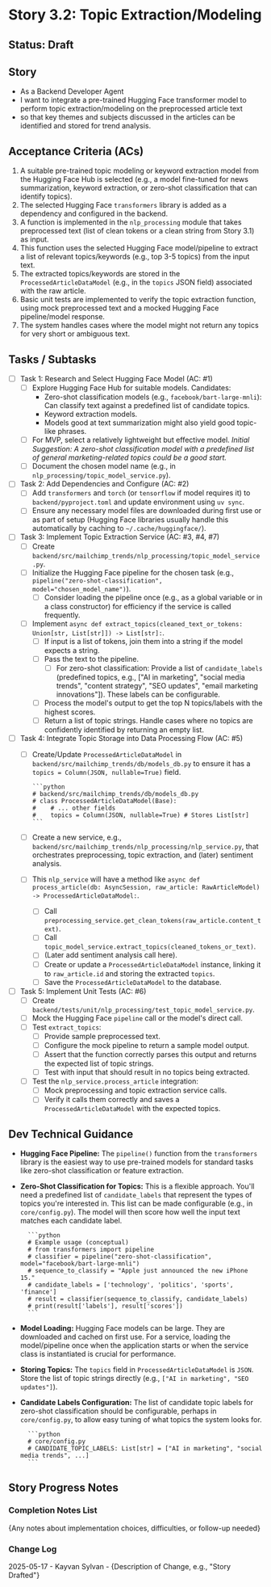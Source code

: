 # Story 3.2: Topic Extraction/Modeling

## Status: Draft

## Story

- As a Backend Developer Agent
- I want to integrate a pre-trained Hugging Face transformer model to perform topic extraction/modeling on the preprocessed article text
- so that key themes and subjects discussed in the articles can be identified and stored for trend analysis.

## Acceptance Criteria (ACs)

1. A suitable pre-trained topic modeling or keyword extraction model from the Hugging Face Hub is selected (e.g., a model fine-tuned for news summarization, keyword extraction, or zero-shot classification that can identify topics).
2. The selected Hugging Face `transformers` library is added as a dependency and configured in the backend.
3. A function is implemented in the `nlp_processing` module that takes preprocessed text (list of clean tokens or a clean string from Story 3.1) as input.
4. This function uses the selected Hugging Face model/pipeline to extract a list of relevant topics/keywords (e.g., top 3-5 topics) from the input text.
5. The extracted topics/keywords are stored in the `ProcessedArticleDataModel` (e.g., in the `topics` JSON field) associated with the raw article.
6. Basic unit tests are implemented to verify the topic extraction function, using mock preprocessed text and a mocked Hugging Face pipeline/model response.
7. The system handles cases where the model might not return any topics for very short or ambiguous text.

## Tasks / Subtasks

- [ ] Task 1: Research and Select Hugging Face Model (AC: #1)
  - [ ] Explore Hugging Face Hub for suitable models. Candidates:
    - Zero-shot classification models (e.g., `facebook/bart-large-mnli`): Can classify text against a predefined list of candidate topics.
    - Keyword extraction models.
    - Models good at text summarization might also yield good topic-like phrases.
  - [ ] For MVP, select a relatively lightweight but effective model. *Initial Suggestion: A zero-shot classification model with a predefined list of general marketing-related topics could be a good start.*
  - [ ] Document the chosen model name (e.g., in `nlp_processing/topic_model_service.py`).
- [ ] Task 2: Add Dependencies and Configure (AC: #2)
  - [ ] Add `transformers` and `torch` (or `tensorflow` if model requires it) to `backend/pyproject.toml` and update environment using `uv sync`.
  - [ ] Ensure any necessary model files are downloaded during first use or as part of setup (Hugging Face libraries usually handle this automatically by caching to `~/.cache/huggingface/`).
- [ ] Task 3: Implement Topic Extraction Service (AC: #3, #4, #7)
  - [ ] Create `backend/src/mailchimp_trends/nlp_processing/topic_model_service.py`.
  - [ ] Initialize the Hugging Face pipeline for the chosen task (e.g., `pipeline("zero-shot-classification", model="chosen_model_name")`).
    - [ ] Consider loading the pipeline once (e.g., as a global variable or in a class constructor) for efficiency if the service is called frequently.
  - [ ] Implement `async def extract_topics(cleaned_text_or_tokens: Union[str, List[str]]) -> List[str]:`.
    - [ ] If input is a list of tokens, join them into a string if the model expects a string.
    - [ ] Pass the text to the pipeline.
      - [ ] For zero-shot classification: Provide a list of `candidate_labels` (predefined topics, e.g., ["AI in marketing", "social media trends", "content strategy", "SEO updates", "email marketing innovations"]). These labels can be configurable.
    - [ ] Process the model's output to get the top N topics/labels with the highest scores.
    - [ ] Return a list of topic strings. Handle cases where no topics are confidently identified by returning an empty list.
- [ ] Task 4: Integrate Topic Storage into Data Processing Flow (AC: #5)
  - [ ] Create/Update `ProcessedArticleDataModel` in `backend/src/mailchimp_trends/db/models_db.py` to ensure it has a `topics = Column(JSON, nullable=True)` field.

        ```python
        # backend/src/mailchimp_trends/db/models_db.py
        # class ProcessedArticleDataModel(Base):
        #    # ... other fields
        #    topics = Column(JSON, nullable=True) # Stores List[str]
        ```

  - [ ] Create a new service, e.g., `backend/src/mailchimp_trends/nlp_processing/nlp_service.py`, that orchestrates preprocessing, topic extraction, and (later) sentiment analysis.
  - [ ] This `nlp_service` will have a method like `async def process_article(db: AsyncSession, raw_article: RawArticleModel) -> ProcessedArticleDataModel:`.
    - [ ] Call `preprocessing_service.get_clean_tokens(raw_article.content_text)`.
    - [ ] Call `topic_model_service.extract_topics(cleaned_tokens_or_text)`.
    - [ ] (Later add sentiment analysis call here).
    - [ ] Create or update a `ProcessedArticleDataModel` instance, linking it to `raw_article.id` and storing the extracted `topics`.
    - [ ] Save the `ProcessedArticleDataModel` to the database.
- [ ] Task 5: Implement Unit Tests (AC: #6)
  - [ ] Create `backend/tests/unit/nlp_processing/test_topic_model_service.py`.
  - [ ] Mock the Hugging Face `pipeline` call or the model's direct call.
  - [ ] Test `extract_topics`:
    - [ ] Provide sample preprocessed text.
    - [ ] Configure the mock pipeline to return a sample model output.
    - [ ] Assert that the function correctly parses this output and returns the expected list of topic strings.
    - [ ] Test with input that should result in no topics being extracted.
  - [ ] Test the `nlp_service.process_article` integration:
    - [ ] Mock preprocessing and topic extraction service calls.
    - [ ] Verify it calls them correctly and saves a `ProcessedArticleDataModel` with the expected topics.

## Dev Technical Guidance

- **Hugging Face Pipeline:** The `pipeline()` function from the `transformers` library is the easiest way to use pre-trained models for standard tasks like zero-shot classification or feature extraction.
- **Zero-Shot Classification for Topics:** This is a flexible approach. You'll need a predefined list of `candidate_labels` that represent the types of topics you're interested in. This list can be made configurable (e.g., in `core/config.py`). The model will then score how well the input text matches each candidate label.

        ```python
        # Example usage (conceptual)
        # from transformers import pipeline
        # classifier = pipeline("zero-shot-classification", model="facebook/bart-large-mnli")
        # sequence_to_classify = "Apple just announced the new iPhone 15."
        # candidate_labels = ['technology', 'politics', 'sports', 'finance']
        # result = classifier(sequence_to_classify, candidate_labels)
        # print(result['labels'], result['scores'])
        ```

- **Model Loading:** Hugging Face models can be large. They are downloaded and cached on first use. For a service, loading the model/pipeline once when the application starts or when the service class is instantiated is crucial for performance.

- **Storing Topics:** The `topics` field in `ProcessedArticleDataModel` is `JSON`. Store the list of topic strings directly (e.g., `["AI in marketing", "SEO updates"]`).
- **Candidate Labels Configuration:** The list of candidate topic labels for zero-shot classification should be configurable, perhaps in `core/config.py`, to allow easy tuning of what topics the system looks for.

        ```python
        # core/config.py
        # CANDIDATE_TOPIC_LABELS: List[str] = ["AI in marketing", "social media trends", ...]
        ```

## Story Progress Notes

### Completion Notes List

{Any notes about implementation choices, difficulties, or follow-up needed}

### Change Log

2025-05-17 - Kayvan Sylvan - {Description of Change, e.g., "Story Drafted"}
